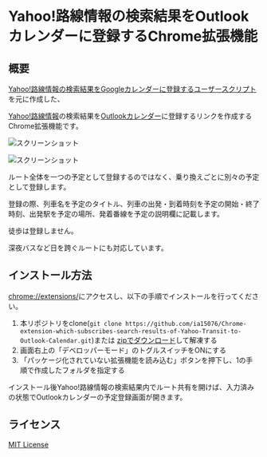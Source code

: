 # Yahoo!路線情報の検索結果をOutlookカレンダーに登録するChrome拡張機能

## 概要

[Yahoo!路線情報の検索結果をGoogleカレンダーに登録するユーザースクリプト](https://github.com/ia15076/Userscript-which-subscribes-search-results-of-Yahoo-Transit-to-Google-Calendar) を元に作成した、

[Yahoo!路線情報](https://transit.yahoo.co.jp/)の検索結果を[Outlookカレンダー](https://outlook.office.com/calendar/)に登録するリンクを作成するChrome拡張機能です。

![スクリーンショット](https://user-images.githubusercontent.com/19220989/128806535-a65a74a1-3260-4422-9917-ce4c23bfe7a4.png)

![スクリーンショット](https://user-images.githubusercontent.com/19220989/128806433-2e0f23cf-0a6f-44e8-ad6b-cb0a5ff4064f.png)

ルート全体を一つの予定として登録するのではなく、乗り換えごとに別々の予定として登録します。

登録の際、列車名を予定のタイトル、列車の出発・到着時刻を予定の開始・終了時刻、出発駅を予定の場所、発着番線を予定の説明欄に記載します。

徒歩は登録しません。

深夜バスなど日を跨ぐルートにも対応しています。

## インストール方法

[chrome://extensions/](chrome://extensions/)にアクセスし、以下の手順でインストールを行ってください。

1. 本リポジトリをclone(`git clone https://github.com/ia15076/Chrome-extension-which-subscribes-search-results-of-Yahoo-Transit-to-Outlook-Calendar.git`)または [zipでダウンロード](https://github.com/ia15076/Chrome-extension-which-subscribes-search-results-of-Yahoo-Transit-to-Outlook-Calendar/archive/refs/heads/master.zip)して解凍する
2. 画面右上の「デベロッパーモード」のトグルスイッチをONにする
3. 「パッケージ化されていない拡張機能を読み込む」ボタンを押下し、1の手順で作成したフォルダを指定する

インストール後Yahoo!路線情報の検索結果内でルート共有を開けば、入力済みの状態でOutlookカレンダーの予定登録画面が開きます。

## ライセンス

[MIT License](LICENSE)
